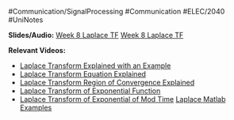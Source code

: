 #Communication/SignalProcessing #Communication #ELEC/2040 #UniNotes

**Slides/Audio:**
[Week 8 Laplace TF](Attachments/Week%208%20Laplace%20TF.pptx)
[Week 8 Laplace TF](Attachments/Week%208%20Laplace%20TF.pdf)

**Relevant Videos:**
- [Laplace Transform Explained with an Example](https://youtu.be/wvs8jhW-Z1I)
- [Laplace Transform Equation Explained](https://youtu.be/F_XmgIryugU)  
- [Laplace Transform Region of Convergence Explained](https://youtu.be/SexBL1OlhhU)
- [Laplace Transform of Exponential Function](https://youtu.be/xnoDSl71jqY)
- [Laplace Transform of Exponential of Mod Time](https://youtu.be/teuk1QxM-yw)
[Laplace Matlab Examples](https://ilearn.mq.edu.au/pluginfile.php/8194502/mod_label/intro/LaplaceExamples.m)

